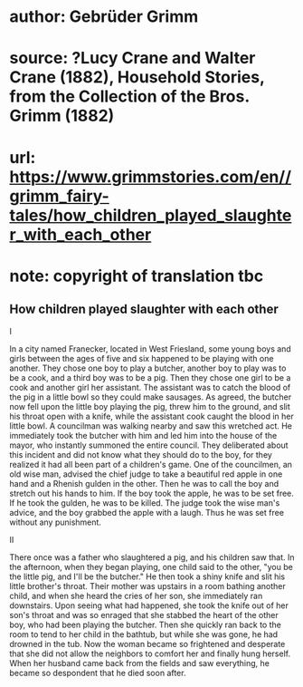 # author: Gebrüder Grimm
# source: ?Lucy Crane and Walter Crane (1882), Household Stories, from the Collection of the Bros. Grimm (1882)
# url: https://www.grimmstories.com/en//grimm_fairy-tales/how_children_played_slaughter_with_each_other
# note: copyright of translation tbc

## How children played slaughter with each other 

I

In a city named Franecker, located in West Friesland, some young boys
and girls between the ages of five and six happened to be playing with
one another. They chose one boy to play a butcher, another boy to play
was to be a cook, and a third boy was to be a pig. Then they chose one
girl to be a cook and another girl her assistant. The assistant was to
catch the blood of the pig in a little bowl so they could make sausages.
As agreed, the butcher now fell upon the little boy playing the pig,
threw him to the ground, and slit his throat open with a knife, while
the assistant cook caught the blood in her little bowl. A councilman was
walking nearby and saw this wretched act. He immediately took the
butcher with him and led him into the house of the mayor, who instantly
summoned the entire council. They deliberated about this incident and
did not know what they should do to the boy, for they realized it had
all been part of a children's game. One of the councilmen, an old wise
man, advised the chief judge to take a beautiful red apple in one hand
and a Rhenish gulden in the other. Then he was to call the boy and
stretch out his hands to him. If the boy took the apple, he was to be
set free. If he took the gulden, he was to be killed. The judge took the
wise man's advice, and the boy grabbed the apple with a laugh. Thus he
was set free without any punishment.

II

There once was a father who slaughtered a pig, and his children saw
that. In the afternoon, when they began playing, one child said to the
other, "you be the little pig, and I'll be the butcher." He then took
a shiny knife and slit his little brother's throat. Their mother was
upstairs in a room bathing another child, and when she heard the cries
of her son, she immediately ran downstairs. Upon seeing what had
happened, she took the knife out of her son's throat and was so enraged
that she stabbed the heart of the other boy, who had been playing the
butcher. Then she quickly ran back to the room to tend to her child in
the bathtub, but while she was gone, he had drowned in the tub. Now the
woman became so frightened and desperate that she did not allow the
neighbors to comfort her and finally hung herself. When her husband came
back from the fields and saw everything, he became so despondent that he
died soon after.

